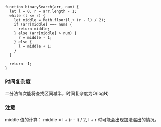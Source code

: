 
```
function binarySearch(arr, num) {
  let l = 0, r = arr.length - 1;
  while (l <= r) {
    let middle = Math.floor(l + (r - l) / 2);
    if (arr[middle] === num) {
      return middle;
    } else (arr[middle] > num) {
      r = middle - 1;
    } else {
      l = middle + 1;
    }
  }

  return -1;
}
```

### 时间复杂度
  二分法每次能将查找区间减半，时间复杂度为O(logN)

### 注意
  middle 值的计算： middle = l + (r - l) / 2, l + r 时可能会出现加法溢出的情况。
